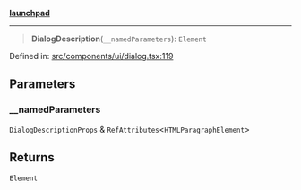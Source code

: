 [**launchpad**](index.md)

***

> **DialogDescription**(`__namedParameters`): `Element`

Defined in: [src/components/ui/dialog.tsx:119](https://github.com/victorbratov/launchpad/blob/2fb5c03d3b8a4ead86d4ea12df9db7edc90ac88e/src/components/ui/dialog.tsx#L119)

## Parameters

### \_\_namedParameters

`DialogDescriptionProps` & `RefAttributes`\<`HTMLParagraphElement`\>

## Returns

`Element`
